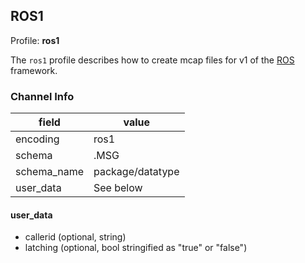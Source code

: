 ## ROS1

Profile: **ros1**

The `ros1` profile describes how to create mcap files for v1 of the [ROS](https://ros.org/) framework.

### Channel Info

| field       | value            |
| ----------- | ---------------- |
| encoding    | ros1             |
| schema      | .MSG             |
| schema_name | package/datatype |
| user_data   | See below        |

#### user_data

- callerid (optional, string)
- latching (optional, bool stringified as "true" or "false")
